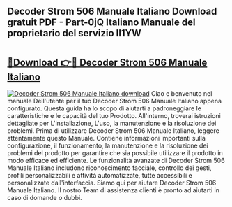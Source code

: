 ## Decoder Strom 506 Manuale Italiano Download gratuit PDF - Part-0jQ Italiano Manuale del proprietario del servizio Il1YW

# <h2><a href="http://dfbghup.blite.top/?on=Decoder+Strom+506+Manuale+Italiano">🔗Download 👉🔴 Decoder Strom 506 Manuale Italiano</a></h2>

[![Decoder Strom 506 Manuale Italiano download](https://i.imgur.com/lujVjoI.png)](http://dfbghup.blite.top/?on=Decoder+Strom+506+Manuale+Italiano)
Ciao e benvenuto nel manuale Dell'utente per il tuo Decoder Strom 506 Manuale Italiano appena configurato. Questa guida ha lo scopo di aiutarti a padroneggiare le caratteristiche e le capacità del tuo Prodotto. All'interno, troverai istruzioni dettagliate per L'installazione, L'uso, la manutenzione e la risoluzione dei problemi. Prima di utilizzare Decoder Strom 506 Manuale Italiano, leggere attentamente questo Manuale. Contiene informazioni importanti sulla configurazione, il funzionamento, la manutenzione e la risoluzione dei problemi del prodotto per garantire che sia possibile utilizzare il prodotto in modo efficace ed efficiente. Le funzionalità avanzate di Decoder Strom 506 Manuale Italiano includono riconoscimento facciale, controllo dei gesti, profili personalizzabili e attività automatizzate, tutte accessibili e personalizzate dall'interfaccia. Siamo qui per aiutare Decoder Strom 506 Manuale Italiano. Il nostro Team di assistenza clienti è pronto ad aiutarti in caso di domande o dubbi.
